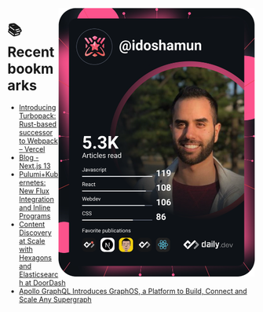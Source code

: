 <a href="https://app.daily.dev/idoshamun"><img src="https://raw.githubusercontent.com/idoshamun/idoshamun/devcard/devcard.svg" align='right' width="400" alt="Ido Shamun's Dev Card"/></a>

# 📚 Recent bookmarks
<!-- BOOKMARKS:START -->
- [Introducing Turbopack: Rust-based successor to Webpack – Vercel](https://app.daily.dev/posts/UrAatdHSj?utm_source=rss&utm_medium=bookmarks&utm_campaign=28849d86070e4c099c877ab6837c61f0)
- [Blog - Next.js 13](https://app.daily.dev/posts/gCX_wf7Qz?utm_source=rss&utm_medium=bookmarks&utm_campaign=28849d86070e4c099c877ab6837c61f0)
- [Pulumi+Kubernetes: New Flux Integration and Inline Programs](https://app.daily.dev/posts/adFbRcDVj?utm_source=rss&utm_medium=bookmarks&utm_campaign=28849d86070e4c099c877ab6837c61f0)
- [Content Discovery at Scale with Hexagons and Elasticsearch at DoorDash](https://app.daily.dev/posts/a8-7WiM2T?utm_source=rss&utm_medium=bookmarks&utm_campaign=28849d86070e4c099c877ab6837c61f0)
- [Apollo GraphQL Introduces GraphOS, a Platform to Build, Connect and Scale Any Supergraph](https://app.daily.dev/posts/Z5we-7t3v?utm_source=rss&utm_medium=bookmarks&utm_campaign=28849d86070e4c099c877ab6837c61f0)
<!-- BOOKMARKS:END -->

